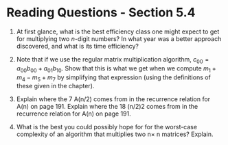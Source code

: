 # Reading Questions - Section 5.4

1. At first glance, what is the best efficiency class one might expect to get for multiplying two *n*-digit numbers? 
In what year was a better approach discovered, and what is its time efficiency?


2. Note that if we use the regular matrix multiplication algorithm, $c_{00}=a_{00}b_{00}+a_{01}b_{10}$. Show that this is what we get when we compute $m_1+m_4-m_5+m_7$ by simplifying that expression (using the definitions of these given in the chapter).


3. Explain where the 7 A(n/2) comes from in the recurrence relation for A(n) on page 191. Explain where the 18 (n/2)2 comes from in the recurrence relation for A(n) on page 191.


4. What is the best you could possibly hope for for the worst-case complexity of an algorithm that multiplies two n× n matrices? Explain.




